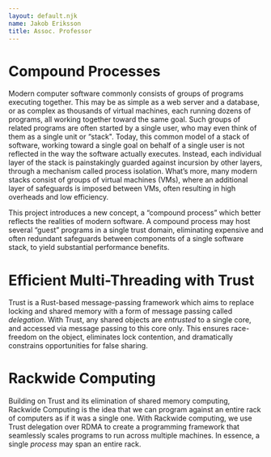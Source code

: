 ```yaml
---
layout: default.njk
name: Jakob Eriksson
title: Assoc. Professor
---
```


# Compound Processes

Modern computer software commonly consists of groups of programs executing together. This may be as simple as a web server and a database, or as complex as thousands of virtual machines, each running dozens of programs, all working together toward the same goal. Such groups of related programs are often started by a single user, who may even think of them as a single unit or “stack". Today, this common model of a stack of software, working toward a single goal on behalf of a single user is not reflected in the way the software actually executes. Instead, each individual layer of the stack is painstakingly guarded against incursion by other layers, through a mechanism called process isolation. What’s more, many modern stacks consist of groups of virtual machines (VMs), where an additional layer of safeguards is imposed between VMs, often resulting in high overheads and low efficiency. 

This project introduces a new concept, a “compound process” which better reflects the realities of modern software. A compound process may host several “guest” programs in a single trust domain, eliminating expensive and often redundant safeguards between components of a single software stack, to yield substantial performance benefits. 

# Efficient Multi-Threading with Trust<T> 

Trust<T> is a Rust-based message-passing framework which aims to replace locking and shared memory with a form of message passing called _delegation_. 
With Trust<T>, any shared objects are _entrusted_ to a single core, and accessed via message passing to this core only. 
This ensures race-freedom on the object, eliminates lock contention, and dramatically constrains opportunities for false sharing. 

# Rackwide Computing

Building on Trust<T> and its elimination of shared memory computing, Rackwide Computing is the idea that we can program against an entire rack of computers as if it was a single one. With Rackwide computing, we use Trust<T> delegation over RDMA to create a programming framework that seamlessly scales programs to run across multiple machines. In essence, a single _process_ may span an entire rack. 